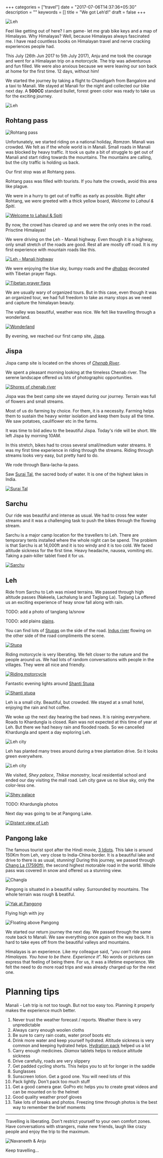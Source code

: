 +++
categories = ["travel"]
date = "2017-07-06T14:37:36+05:30"
description = ""
keywords = []
title = "We got Leh’d!"
draft = false
+++

![Leh][leh-1]

Feel like getting out of here? I am game- let me grab bike keys and a map of Himalayas. Why Himalayas? Well, because Himalayas always fascinated me. I have read countless books on Himalayan travel and nerve cracking experiences people had.

This July (26th Jun 2017 to 5th July 2017), Anju and me took the courage and went for a Himalayan trip on a motorcycle. The trip was adventurous and fun filled. We were also anxious because we were leaving our son back at home for the first time. 12 days, without him!

We started the journey by taking a flight to Chandigarh from Bangalore and a taxi to Manali. We stayed at Manali for the night and collected our bike next day. A __500CC__ standard bullet, forest green color was ready to take us for the exciting journey.

![Leh][map]

## Rohtang pass

![Rohtang pass][rohtang-pass-1]

Unfortunately, we started riding on a national holiday, *Ramzan*. Manali was crowded. We felt as if the whole world is in Manali. Small roads in Manali was blocked by heavy traffic. It took us quite a bit of struggle to get out of Manali and start riding towards the mountains. The mountains are calling, but the city traffic is holding us back.

Our first stop was at Rohtang pass.

Rohtang pass was filled with tourists. If you hate the crowds, avoid this area like plague.

We were in a hurry to get out of traffic as early as possible. Right after Rohtang, we were greeted with a thick yellow board, *Welcome to Lahaul & Spiti*.

[![Welcome to Lahaul & Spiti][lahaul-spiti]](https://www.flickr.com/photos/navaneethkn/35365408040/in/dateposted-public/lightbox/)

By now, the crowd has cleared up and we were the only ones in the road. Prisctine Himalayas!

We were driving on the Leh - Manali highway. Even though it is a highway, only small stretch of the roads are good. Rest all are mostly off road. It is my first experience with mountain roads like this.

[![Leh - Manali highway][leh-manali-highway1]](https://www.flickr.com/photos/navaneethkn/34912816224/in/dateposted-public/lightbox/)

We were enjoying the blue sky, bumpy roads and the [*dhabas*](https://en.wikipedia.org/wiki/Dhaba) decorated with Tibetan prayer flags.

[![Tibetan prayer flags][tibetan-prayer-flags1]](https://www.flickr.com/photos/navaneethkn/35623489881/in/dateposted-public/lightbox/)

We are usually wary of organized tours. But in this case, even though it was an organized tour, we had full freedom to take as many stops as we need and capture the himalayan beauty.

The valley was beautiful, weather was nice. We felt like travelling through a wonderland.

[![Wonderland][wonderland1]](https://www.flickr.com/photos/navaneethkn/34914105554/in/dateposted-public/lightbox/)

By evening, we reached our first camp site, [Jispa](https://en.wikipedia.org/wiki/Jispa).

## Jispa

Jispa camp site is located on the shores of [*Chenab River*](https://en.wikipedia.org/wiki/Chenab_River).

We spent a pleasant morning looking at the timeless Chenab river. The serene landscape offered us lots of photographic opportunities.

[![Shores of chenab river][jispa1]](https://www.flickr.com/photos/navaneethkn/34977664783/in/dateposted-public/lightbox/)

Jispa was the best camp site we stayed during our journey. Terrain was full of flowers and small streams.

Most of us do farming by choice. For them, it is a necessity. Farming helps them to sustain the heavy winter isolation and keep them busy all the time. We saw potatoes, cauliflower etc in the farms.

It was time to bid adieu to the beautiful Jispa. Today's ride will be short. We left Jispa by morning 10AM.

In this stretch, bikes had to cross several small/medium water streams. It was my first time experience in riding through the streams. Riding through streams looks very easy, but pretty hard to do.

We rode through Bara-lacha-la pass.

Saw [Suraj Tal](https://en.wikipedia.org/wiki/Suraj_Tal), the sacred body of water. It is one of the highest lakes in India.

[![Suraj Tal][suraj-tal1]](https://www.flickr.com/photos/navaneethkn/35724406951/in/photostream/lightbox/)

## Sarchu

Our ride was beautiful and intense as usual. We had to cross few water streams and it was a challenging task to push the bikes through the flowing stream.

Sarchu is a major camp location for the travellers to Leh. There are temporary tents installed where the whole night can be spend. The problem is that Sarchu is at 14,000ft and it is too windy and it is too cold. We faced altitude sickness for the first time. Heavy headache, nausea, vomiting etc. Taking a pain-killer tablet fixed it for us.

[![Sarchu][sarchu1]](https://www.flickr.com/photos/navaneethkn/35623616562/in/dateposted-public/lightbox/)

## Leh

Ride from Sarchu to Leh was mixed terrains. We passed through high altitude passes (Nakeela, Lachalung la and Taglang La). Taglang La offered us an exciting experience of heay snow fall along with rain.

TODO: add a photo of tanglang la/snow

 TODO: add plains [plains](https://en.wikipedia.org/wiki/More_plains).

You can find lots of [Stupas](https://en.wikipedia.org/wiki/Stupa) on the side of the road. [Indus river](https://en.wikipedia.org/wiki/Indus_River) flowing on the other side of the road compliments the scene.

[![Stupa][stupa1]](https://www.flickr.com/photos/navaneethkn/35623616562/in/dateposted-public/lightbox/)

Riding motorcycle is very liberating. We felt closer to the nature and the people around us. We had lots of random conversations with people in the villages. They were all nice and friendly.

[![Riding motorcycle][motorcycle1]](https://www.flickr.com/photos/navaneethkn/34983663653/in/dateposted-public/lightbox/)

Fantastic evening lights around [Shanti Stupa](https://en.wikipedia.org/wiki/Shanti_Stupa)

[![Shanti stupa][shanti-stupa1]](https://www.flickr.com/photos/navaneethkn/35662046971/in/dateposted-public/lightbox/)

Leh is a small city. Beautiful, but crowded. We stayed at a small hotel, enjoying the rain and hot coffee.

We woke up the next day hearing the bad news. It is raining everywhere. Roads to Khardungla is closed. Rain was not expected at this time of year at Leh. But there we had heavy rain and flooded roads. So we cancelled Khardungla and spent a day exploring Leh.

![Leh city][leh-city1]

Leh has planted many trees around during a tree plantation drive. So it looks green everywhere.

![Leh city][leh-city2]

We visited, *Shey palace*, *Thikse monastry*, local residential school and ended our day visiting the mall road. Leh city gave us no blue sky, only the color-less one.

[![Shey palace][shey-palace1]](https://www.flickr.com/photos/navaneethkn/35985477602/in/dateposted-public/lightbox/)

TODO: Khardungla photos

Next day was going to be at Pangong Lake.

[![Distant view of Leh][leh-city3]](https://www.flickr.com/photos/navaneethkn/35314548834/in/dateposted-public/lightbox/)

## Pangong lake

The famous tourist spot after the Hindi movie, [3 Idiots](http://www.imdb.com/title/tt1187043/). This lake is around 150Km from Leh, very close to India-China border. It is a beautiful lake and drive to there is as usual, stunning! During this journey, we passed through [Chang La (17590ft)](https://en.wikipedia.org/wiki/Chang_La), the second highest motorable road in the world. Whole pass was covered in snow and offered us a stunning view.

![Changla][changla1]

Pangong is situated in a beautiful valley. Surrounded by mountains. The whole terrain was rough & beatiful.

[![Yak at Pangong][pangong1]](https://www.flickr.com/photos/navaneethkn/35723893991/in/photostream/lightbox/)

Flying high with joy

![Floating above Pangong][pangong2]

We started our return journey the next day. We passed through the same route back to Manali. We saw everything once again on the way back. It is hard to take eyes off from the beautiful valleys and mountains.

Himalayas is an experience. Like my colleague said, "*you can't ride pass Himalayas. You have to be there. Experience it*". No words or pictures can express that feeling of being there. For us, it was a lifetime experience. We felt the need to do more road trips and was already charged up for the next one.

# Planning tips

Manali - Leh trip is not too tough. But not too easy too. Planning it properly makes the experience much better.

1. Never trust the weather forecast / reports. Weather there is very unpredictable
2. Always carry enough woolen cloths
3. Be sure to carry rain coats, water proof boots etc
4. Drink more water and keep yourself hydrated. Altitude sickness is very common and keeping hydrated helps. [Hydration pack](https://en.wikipedia.org/wiki/Hydration_pack) helped us a lot
5. Carry enough medicines. *Diamox* tablets helps to reduce altitude sickness
6. Drive carefully, roads are very slippery
7. Get padded cycling shorts. This helps you to sit for longer in the saddle
8. Sunglasses
9. Sunscreen lotion. Get a good one. You will need lots of this
10. Pack lightly. Don't pack too much stuff
11. Get a good camera gear. GoPro etc helps you to create great videos and can be mounted on to the helmet
12. Good quality weather proof gloves
13. Take lots of breaks and photos. Freezing time through photos is the best way to remember the brief moments

----

Travelling is liberating. Don't restrict yourself to your own comfort zones. Have conversations with strangers, make new friends, laugh like crazy people and enjoy the trip to the maximum.

![Navaneeth & Anju][wetwo]

Keep travelling...

[map]: /imgs/2017/07/map.png
[rohtang-pass-1]: /imgs/2017/07/rohtang1.jpg
[leh-1]: /imgs/2017/07/cover.jpg
[lahaul-spiti]: https://c1.staticflickr.com/5/4259/35365408040_37b767c4aa_c.jpg
[leh-manali-highway1]: https://c1.staticflickr.com/5/4253/34912816224_6f75eb6880_c.jpg
[tibetan-prayer-flags1]: https://c1.staticflickr.com/5/4071/35623489881_9b64fbf42d_c.jpg
[wonderland1]: https://c1.staticflickr.com/5/4217/34914105554_f3d48b50a9_c.jpg
[jispa1]: https://c1.staticflickr.com/5/4205/34977664783_2a0194896d_c.jpg
[sarchu1]: https://c1.staticflickr.com/5/4283/35623616562_7a4729a27a_c.jpg
[stupa1]: https://c1.staticflickr.com/5/4213/35404803430_33450d9512_c.jpg
[motorcycle1]: https://c1.staticflickr.com/5/4279/34983663653_25d5e09bca_c.jpg
[shanti-stupa1]: https://c1.staticflickr.com/5/4259/35662046971_c3c5f48987_c.jpg
[leh-city1]: /imgs/2017/07/lehcity.jpg
[leh-city2]: /imgs/2017/07/lehcity2.jpg
[shey-palace1]: https://c1.staticflickr.com/5/4314/35985477602_e79137e0ff_c.jpg
[leh-city3]: https://c1.staticflickr.com/5/4329/35314548834_fa1d301b5a_h.jpg
[changla1]: /imgs/2017/07/changla1.jpg
[pangong1]: https://c1.staticflickr.com/5/4234/35723893991_86b82509d5_c.jpg
[pangong2]: /imgs/2017/07/pangong2.jpg
[wetwo]: /imgs/2017/07/wetwo.jpg
[suraj-tal1]: https://c1.staticflickr.com/5/4255/35724406951_ebb35e45c9_c.jpg
